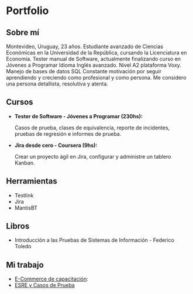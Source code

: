 # Portfolio
## Sobre mí

Montevideo, Uruguay, 23 años. Estudiante avanzado de Ciencias Económicas en la Universidad de la República, cursando la Licenciatura en Economía.
Tester manual de Software, actualmente finalizando curso en Jóvenes a Programar
Idioma Inglés avanzado. Nivel A2 plataforma Voxy. Manejo de bases de datos SQL 
Constante motivación por seguir aprendiendo y creciendo como profesional y como persona. Me considero una persona detallista, resolutiva y atenta.

## Cursos

* **Tester de Software - Jóvenes a Programar (230hs):**

  Casos de prueba, clases de equivalencia, reporte de incidentes, pruebas de regresión e informes de prueba.
  
* **Jira desde cero - Coursera (9hs):**

  Crear un proyecto ágil en Jira, configurar y administre un tablero Kanban.
  
## Herramientas

* Testlink
* Jira
* MantisBT

## Libros

* Introducción a las Pruebas de Sistemas de Información - Federico Toledo

## Mi trabajo

* [E-Commerce de capacitación](https://japceibal.github.io/e-mercado-TESTING/index.html):
 * [ESRE y Casos de Prueba](https://docs.google.com/document/d/1Bs9JmHFRUiNA4Mn7YvuC_r4nx1NE2eDLdEmuTc3BMjU/edit?usp=share_link)
